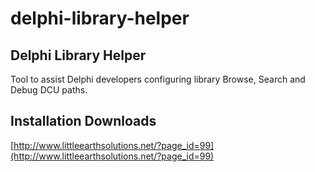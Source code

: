 # delphi-library-helper

Delphi Library Helper
-

Tool to assist Delphi developers configuring library Browse, Search and Debug DCU paths.

Installation Downloads
-
[http://www.littleearthsolutions.net/?page_id=99](http://www.littleearthsolutions.net/?page_id=99)
